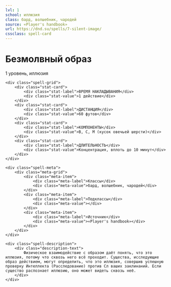 ```yaml
---
lvl: 1
school: иллюзия
class: бард, волшебник, чародей
source: «Player's handbook»
url: https://dnd.su/spells/7-silent-image/
cssclass: spell-card
---
```


<div class="spell-container">
    <div class="spell-header">
        <h1 class="spell-name">Безмолвный образ</h1>
        <div class="spell-level">1 уровень, иллюзия</div>
    </div>
    
    <div class="spell-grid">
        <div class="stat-card">
            <div class="stat-label">ВРЕМЯ НАКЛАДЫВАНИЯ</div>
            <div class="stat-value">1 действие</div>
        </div>
        <div class="stat-card">
            <div class="stat-label">ДИСТАНЦИЯ</div>
            <div class="stat-value">60 футов</div>
        </div>
        <div class="stat-card">
            <div class="stat-label">КОМПОНЕНТЫ</div>
            <div class="stat-value">В, С, М (кусок овечьей шерсти)</div>
        </div>
        <div class="stat-card">
            <div class="stat-label">ДЛИТЕЛЬНОСТЬ</div>
            <div class="stat-value">Концентрация, вплоть до 10 минут</div>
        </div>
    </div>
    
    <div class="spell-meta">
        <div class="meta-grid">
            <div class="meta-item">
                <div class="meta-label">Классы</div>
                <div class="meta-value">бард, волшебник, чародей</div>
            </div>
            <div class="meta-item">
                <div class="meta-label">Подклассы</div>
                <div class="meta-value"></div>
            </div>
            <div class="meta-item">
                <div class="meta-label">Источник</div>
                <div class="meta-value">«Player's handbook»</div>
            </div>
        </div>
    </div>
    
    <div class="spell-description">
        <div class="description-text">
            Физическое взаимодействие с образом даёт понять, что это иллюзия, потому что сквозь него всё проходит. Существа, исследующие образ действием, могут определить, что это иллюзия, совершив успешную проверку Интеллекта (Расследование) против Сл ваших заклинаний. Если существо распознает иллюзию, оно может видеть сквозь неё.
        </div>
    </div>
</div>